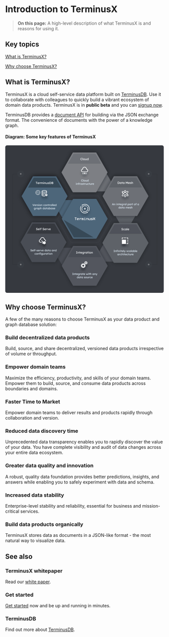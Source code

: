 # Introduction to TerminusX

> **On this page:** A high-level description of what TerminusX is and reasons for using it.

## Key topics

[What is TerminusX?](#what-is-terminusx)

[Why choose TerminusX?](#why-choose-terminusx)

## What is TerminusX?

TerminusX is a cloud self-service data platform built on [TerminusDB](overviews/introduction). Use it to collaborate with colleagues to quickly build a vibrant ecosystem of domain data products. TerminusX is in **public beta** and you can [signup now](https://dashboard.terminusdb.com/).

TerminusDB provides a [document API](reference/reference-document-interface) for building via the JSON exchange format. The convenience of documents with the power of a knowledge graph.

#### Diagram: Some key features of TerminusX

![What is TerminusX](../../img/diagrams/terminusx-what-is-it.png "Some key features of TerminusX")

## Why choose TerminusX?

A few of the many reasons to choose TerminusX as your data product and graph database solution:  

### Build decentralized data products

Build, source, and share decentralized, versioned data products irrespective of volume or throughput. 
 
### Empower domain teams

Maximize the efficiency, productivity, and skills of your domain teams. Empower them to build, source, and consume data products across boundaries and domains.  

### Faster Time to Market

Empower domain teams to deliver results and products rapidly through collaboration and version.

### Reduced data discovery time 

Unprecedented data transparency enables you to rapidly discover the value of your data. You have complete visibility and audit of data changes across your entire data ecosystem.

### Greater data quality and innovation

A robust, quality data foundation provides better predictions, insights, and answers while enabling you to safely experiment with data and schema.

### Increased data stability

Enterprise-level stability and reliability, essential for business and mission-critical services.

### Build data products organically 

TerminusX stores data as documents in a JSON-like format - the most natural way to visualize data.

## See also

### TerminusX whitepaper

Read our [white paper](https://landing.terminusdb.com/terminusx-whitepaper).

### Get started

[Get started](terminusx/get-started) now and be up and running in minutes.

### TerminusDB

Find out more about [TerminusDB](overviews/introduction).